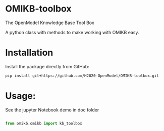 # OMIKB-toolbox
The OpenModel Knowledge Base Tool Box

A python class with methods to make working with OMIKB easy. 


# Installation 

Install the package directly from GitHub:

```sh
pip install git+https://github.com/H2020-OpenModel/OMIKB-toolbox.git
```

# Usage: 

See the jupyter Notebook demo in doc folder 

```python 

from omikb.omikb import kb_toolbox 
```